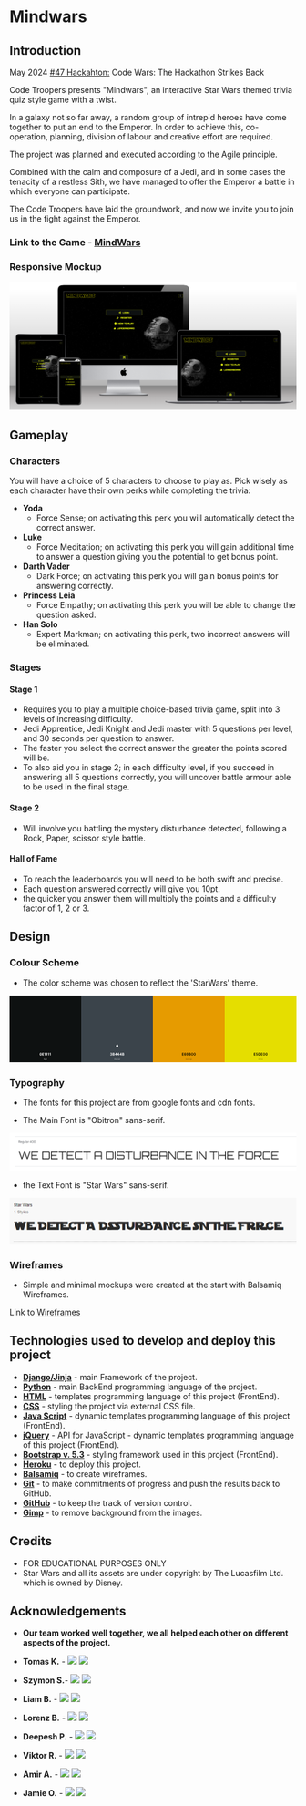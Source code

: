 # Mindwars

## Introduction

May 2024 [#47 Hackahton:]((https://hackathon.codeinstitute.net/hackathon/47/))
Code Wars: The Hackathon Strikes Back

Code Troopers presents "Mindwars", an interactive Star Wars themed trivia quiz style game with a twist.

In a galaxy not so far away, a random group of intrepid heroes have come together to put an end to the Emperor. In order to achieve this, co-operation, planning, division of labour and creative effort are required. 

The project was planned and executed according to the Agile principle. 

Combined with the calm and composure of a Jedi, and in some cases the tenacity of a restless Sith, we have managed to offer the Emperor a battle in which everyone can participate.

The Code Troopers have laid the groundwork, and now we invite you to join us in the fight against the Emperor.

### Link to the Game - [MindWars](https://star-wars-e347f35c852d.herokuapp.com/)

### Responsive Mockup 
![Mockuo](static/images/readme_img/mockup.png)

## Gameplay

### Characters

You will have a choice of 5 characters to choose to play as. Pick wisely as each character have their own perks while completing the trivia:

- **Yoda**  
	- Force Sense; on activating this perk you will automatically detect the correct answer.
- **Luke** 
	- Force Meditation; on activating this perk you will gain additional time to answer a question giving you the potential to get bonus point.
- **Darth Vader**  
	- Dark Force; on activating this perk you will gain bonus points for answering correctly.
- **Princess Leia**  
	- Force Empathy; on activating this perk you will be able to change the question asked.
- **Han Solo**  
	- Expert Markman; on activating this perk, two incorrect answers will be eliminated.

### Stages

#### **Stage 1**

- Requires you to play a multiple choice-based trivia game, split into 3 levels of increasing difficulty.
- Jedi Apprentice, Jedi Knight and Jedi master with 5 questions per level, and 30 seconds per question to answer.
- The faster you select the correct answer the greater the points scored will be.
- To also aid you in stage 2; in each difficulty level, if you succeed in answering all 5 questions correctly, you will uncover battle armour able to be used in the final stage.

#### **Stage 2**

- Will involve you battling the mystery disturbance detected, following a Rock, Paper, scissor style battle.

#### Hall of Fame
- To reach the leaderboards you will need to be both swift and precise.
- Each question answered correctly will give you 10pt.
- the quicker you answer them will multiply the points and a difficulty factor of 1, 2 or 3.

## Design

### Colour Scheme

- The color scheme was chosen to reflect the 'StarWars' theme.

![colour palette](readme_img/color-palette.png)

### Typography

- The fonts for this project are from google fonts and cdn fonts.

- The Main Font is "Obitron" sans-serif.

![Obitron](readme_img/orbitron.png)

- the Text Font is "Star Wars" sans-serif.

![Star Wars](readme_img/star-wars.png)

### Wireframes
- Simple and minimal mockups were created at the start with Balsamiq Wireframes.

Link to [Wireframes](https://github.com/tomik-z-cech/hackathon-may-2024-team-9/tree/main/readme_img/wireframes.pdf)

## Technologies used to develop and deploy this project

- [**Django/Jinja**](https://docs.djangoproject.com/en/5.0/) - main Framework of the project.
- [**Python**](https://www.python.org/) - main BackEnd programming language of the project.
- [**HTML**](https://developer.mozilla.org/en-US/docs/Web/HTML) - templates programming language of this project (FrontEnd).
- [**CSS**](https://developer.mozilla.org/en-US/docs/Web/CSS) - styling the project via external CSS file.
- [**Java Script**](https://developer.mozilla.org/en-US/docs/Web/JavaScript) - dynamic templates programming language of this project (FrontEnd).
- [**jQuery**](https://api.jquery.com/) - API for JavaScript - dynamic templates programming language of this project (FrontEnd).
- [**Bootstrap v. 5.3**](https://getbootstrap.com/) - styling framework used in this project (FrontEnd).
- [**Heroku**](https://heroku.com) - to deploy this project.
- [**Balsamiq**](https://balsamiq.com/support/) - to create wireframes.
- [**Git**](https://git-scm.com/doc) - to make commitments of progress and push the results back to GitHub.
- [**GitHub**](https://github.com/) - to keep the track of version control.
- [**Gimp**](https://www.gimp.org/) - to remove background from the images.

## Credits
- FOR EDUCATIONAL PURPOSES ONLY
- Star Wars and all its assets are under copyright by The Lucasfilm Ltd. which is owned by Disney.

## Acknowledgements
- **Our team worked well together, we all helped each other on different aspects of the project.** 

- **Tomas K.** - [<img src="https://img.icons8.com/color/24/000000/linkedin.png"/>](https://www.linkedin.com/in/tomas-kubancik/) [<img src="https://img.icons8.com/color/24/ffffff/github.png"/>](https://github.com/tomik-z-cech)
- **Szymon S.**- [<img src="https://img.icons8.com/color/24/000000/linkedin.png"/>](https://www.linkedin.com/in/szymon-stepien-4b60a547/) [<img src="https://img.icons8.com/color/24/ffffff/github.png"/>](https://github.com/ObiOne84)
- **Liam B.**  - [<img src="https://img.icons8.com/color/24/000000/linkedin.png"/>](https://www.linkedin.com/in/liam-blake-985239225/) [<img src="https://img.icons8.com/color/24/ffffff/github.png"/>](https://github.com/Liam-WB)
- **Lorenz B.** - [<img src="https://img.icons8.com/color/24/000000/linkedin.png"/>](https://linkedin.com/in/lorenz-b-swe) [<img src="https://img.icons8.com/color/24/ffffff/github.png"/>](https://github.com/Lorenz-127)
- **Deepesh P.** - [<img src="https://img.icons8.com/color/24/000000/linkedin.png"/>](https://www.linkedin.com/in/deepesh-patel-1b9747307/) [<img src="https://img.icons8.com/color/24/ffffff/github.png"/>]()
- **Viktor R.** - [<img src="https://img.icons8.com/color/24/000000/linkedin.png"/>](https://www.linkedin.com/in/viktor-rura/) [<img src="https://img.icons8.com/color/24/ffffff/github.png"/>](https://github.com/rurakite)
- **Amir A.** - [<img src="https://img.icons8.com/color/24/000000/linkedin.png"/>](https://www.linkedin.com/in/amir-ahmed-brm-uk/) [<img src="https://img.icons8.com/color/24/ffffff/github.png"/>](https://github.com/AmirAkmed)
- **Jamie O.** - [<img src="https://img.icons8.com/color/24/000000/linkedin.png"/>](https://www.linkedin.com/in/jamie2023/) [<img src="https://img.icons8.com/color/24/ffffff/github.png"/>](https://github.com/jamie33o)

